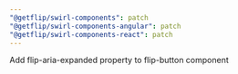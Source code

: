 ```yaml
---
"@getflip/swirl-components": patch
"@getflip/swirl-components-angular": patch
"@getflip/swirl-components-react": patch
---
```


Add flip-aria-expanded property to flip-button component
